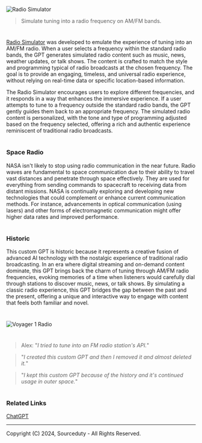![Radio Simulator](https://github.com/user-attachments/assets/c1b6cd06-817b-4d69-88fe-0583f095c5f0)

> Simulate tuning into a radio frequency on AM/FM bands.

#

[Radio Simulator](https://chatgpt.com/g/g-C6JfFmHnG-radio-simulator) was developed to emulate the experience of tuning into an AM/FM radio. When a user selects a frequency within the standard radio bands, the GPT generates simulated radio content such as music, news, weather updates, or talk shows. The content is crafted to match the style and programming typical of radio broadcasts at the chosen frequency. The goal is to provide an engaging, timeless, and universal radio experience, without relying on real-time data or specific location-based information.

The Radio Simulator encourages users to explore different frequencies, and it responds in a way that enhances the immersive experience. If a user attempts to tune to a frequency outside the standard radio bands, the GPT gently guides them back to an appropriate frequency. The simulated radio content is personalized, with the tone and type of programming adjusted based on the frequency selected, offering a rich and authentic experience reminiscent of traditional radio broadcasts.

#
### Space Radio

NASA isn't likely to stop using radio communication in the near future. Radio waves are fundamental to space communication due to their ability to travel vast distances and penetrate through space effectively. They are used for everything from sending commands to spacecraft to receiving data from distant missions. NASA is continually exploring and developing new technologies that could complement or enhance current communication methods. For instance, advancements in optical communication (using lasers) and other forms of electromagnetic communication might offer higher data rates and improved performance.

#
### Historic 

This custom GPT is historic because it represents a creative fusion of advanced AI technology with the nostalgic experience of traditional radio broadcasting. In an era where digital streaming and on-demand content dominate, this GPT brings back the charm of tuning through AM/FM radio frequencies, evoking memories of a time when listeners would carefully dial through stations to discover music, news, or talk shows. By simulating a classic radio experience, this GPT bridges the gap between the past and the present, offering a unique and interactive way to engage with content that feels both familiar and novel.

#

![Voyager 1 Radio](https://github.com/user-attachments/assets/c8c16794-9c09-4d00-9e47-0676a0eddd47)

#

> Alex: "*I tried to tune into an FM radio station's API.*"

> "*I created this custom GPT and then I removed it and almost deleted it.*"

> "*I kept this custom GPT because of the history and it's continued usage in outer space.*"

#
### Related Links

[ChatGPT](https://github.com/sourceduty/ChatGPT)

***
Copyright (C) 2024, Sourceduty - All Rights Reserved.
